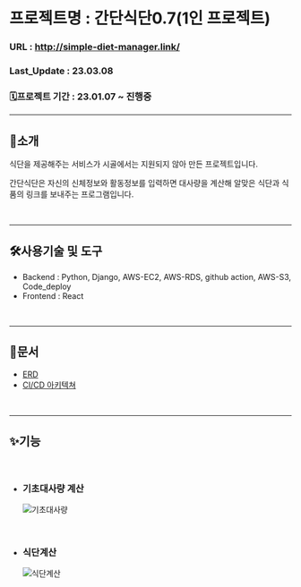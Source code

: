# 프로젝트명 : 간단식단0.7(1인 프로젝트)

### URL : http://simple-diet-manager.link/
### Last_Update : 23.03.08
### 🗓프로젝트 기간 : 23.01.07 ~ 진행중
---

## 🍱소개

식단을 제공해주는 서비스가 시골에서는 지원되지 않아 만든 프로젝트입니다.  

간단식단은 자신의 신체정보와 활동정보를 입력하면 대사량을 계산해 알맞은 식단과 식품의 링크를 보내주는 프로그램입니다.

<br>

---

## 🛠사용기술 및 도구
- Backend : Python, Django, AWS-EC2, AWS-RDS, github action, AWS-S3, Code_deploy
- Frontend : React

<br />

---

## 📕문서

- [ERD](https://www.erdcloud.com/d/GmfhrsMQXPcgXhcai)
- [CI/CD 아키텍쳐](https://www.notion.so/b9353166f1f94a62b5be312e5cea3c35)


<br />

---

## ✨기능
<br />

- ### 기초대사량 계산

    ![기초대사량](https://user-images.githubusercontent.com/72533187/223627335-c7102869-cfdc-4559-b0fc-d251d5061909.gif)
<br />

- ### 식단계산

    ![식단계산](https://user-images.githubusercontent.com/72533187/223627274-4ed5c5a2-324f-4a66-8cf2-781783c9391e.gif)
